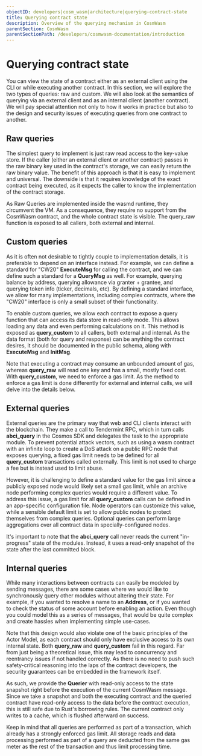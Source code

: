 ```yaml
---
objectID: developers|cosm_wasm|architecture|querying-contract-state
title: Querying contract state
description: Overview of the querying mechanism in CosmWasm
parentSection: CosmWasm
parentSectionPath: /developers/cosmwasm-documentation/introduction
---
```


# Querying contract state
You can view the state of a contract either as an external client using the CLI or while executing another contract. In this section, we will explore the two types of queries: raw and custom. We will also look at the semantics of querying via an external client and as an internal client (another contract). We will pay special attention not only to how it works in practice but also to the design and security issues of executing queries from one contract to another.

## Raw queries
The simplest query to implement is just raw read access to the key-value store. If the caller (either an external client or another contract) passes in the raw binary key used in the contract's storage, we can easily return the raw binary value. The benefit of this approach is that it is easy to implement and universal. The downside is that it requires knowledge of the exact contract being executed, as it expects the caller to know the implementation of the contract storage.

As Raw Queries are implemented inside the wasmd runtime, they circumvent the VM. As a consequence, they require no support from the CosmWasm contract, and the whole contract state is visible. The query_raw function is exposed to all callers, both external and internal.

## Custom queries
As it is often not desirable to tightly couple to implementation details, it is preferable to depend on an interface instead. For example, we can define a standard for "CW20" **ExecuteMsg** for calling the contract, and we can define such a standard for a **QueryMsg** as well. For example, querying balance by address, querying allowance via granter + grantee, and querying token info (ticker, decimals, etc). By defining a standard interface, we allow for many implementations, including complex contracts, where the "CW20" interface is only a small subset of their functionality.

To enable custom queries, we allow each contract to expose a query function that can access its data store in read-only mode. This allows loading any data and even performing calculations on it. This method is exposed as **query_custom** to all callers, both external and internal. As the data format (both for query and response) can be anything the contract desires, it should be documented in the public schema, along with **ExecuteMsg** and **InitMsg**.

Note that executing a contract may consume an unbounded amount of gas, whereas **query_raw** will read one key and has a small, mostly fixed cost. With **query_custom**, we need to enforce a gas limit. As the method to enforce a gas limit is done differently for external and internal calls, we will delve into the details below.

## External queries
External queries are the primary way that web and CLI clients interact with the blockchain. They make a call to Tendermint RPC, which in turn calls **abci_query** in the Cosmos SDK and delegates the task to the appropriate module. To prevent potential attack vectors, such as using a wasm contract with an infinite loop to create a DoS attack on a public RPC node that exposes querying, a fixed gas limit needs to be defined for all **query_custom** transactions called externally. This limit is not used to charge a fee but is instead used to limit abuse.

However, it is challenging to define a standard value for the gas limit since a publicly exposed node would likely set a small gas limit, while an archive node performing complex queries would require a different value. To address this issue, a gas limit for all **query_custom** calls can be defined in an app-specific configuration file. Node operators can customize this value, while a sensible default limit is set to allow public nodes to protect themselves from complex queries. Optional queries can perform large aggregations over all contract data in specially-configured nodes.

It's important to note that the **abci_query** call never reads the current "in-progress" state of the modules. Instead, it uses a read-only snapshot of the state after the last committed block.

## Internal queries
While many interactions between contracts can easily be modeled by sending messages, there are some cases where we would like to synchronously query other modules without altering their state. For example, if you wanted to resolve a name to an **Address**, or if you wanted to check the status of some account before enabling an action. Even though you could model this as a series of messages, that would be quite complex and create hassles when implementing simple use-cases.

Note that this design would also violate one of the basic principles of the Actor Model, as each contract should only have exclusive access to its own internal state. Both **query_raw** and **query_custom** fail in this regard. Far from just being a theoretical issue, this may lead to concurrency and reentrancy issues if not handled correctly. As there is no need to push such safety-critical reasoning into the laps of the contract developers, the security guarantees can be embedded in the framework itself.

As such, we provide the **Querier** with read-only access to the state snapshot right before the execution of the current CosmWasm message. Since we take a snapshot and both the executing contract and the queried contract have read-only access to the data before the contract execution, this is still safe due to Rust's borrowing rules. The current contract only writes to a cache, which is flushed afterward on success.

Keep in mind that all queries are performed as part of a transaction, which already has a strongly enforced gas limit. All storage reads and data processing performed as part of a query are deducted from the same gas meter as the rest of the transaction and thus limit processing time.